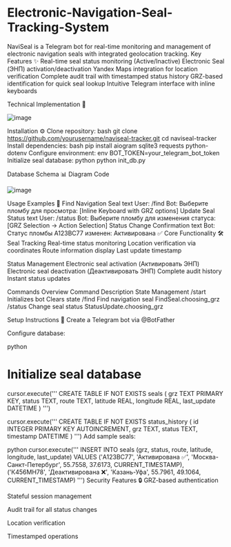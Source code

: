 # Electronic-Navigation-Seal-Tracking-System
NaviSeal is a Telegram bot for real-time monitoring and management of electronic navigation seals with integrated geolocation tracking.
Key Features ✨
Real-time seal status monitoring (Active/Inactive)
Electronic Seal (ЭНП) activation/deactivation
Yandex Maps integration for location verification
Complete audit trail with timestamped status history
GRZ-based identification for quick seal lookup
Intuitive Telegram interface with inline keyboards

Technical Implementation 🧠

![image](https://github.com/user-attachments/assets/d9a5e6df-31f3-4a6e-a9f9-ac428f55de42)



Installation ⚙️
Clone repository:
bash
git clone https://github.com/yourusername/naviseal-tracker.git
cd naviseal-tracker
Install dependencies:
bash
pip install aiogram sqlite3 requests python-dotenv
Configure environment:
env
BOT_TOKEN=your_telegram_bot_token
Initialize seal database:
python
python init_db.py

Database Schema 📊
Diagram
Code

![image](https://github.com/user-attachments/assets/69ed0fc7-b6db-4714-8136-96ad1f5eb458)


Usage Examples 💬
Find Navigation Seal
text
User: /find
Bot: Выберите пломбу для просмотра:
[Inline Keyboard with GRZ options]
Update Seal Status
text
User: /status
Bot: Выберите пломбу для изменения статуса:
[GRZ Selection → Action Selection]
Status Change Confirmation
text
Bot: Статус пломбы А123ВС77 изменен: Активирована ✅
Core Functionality 🛠️
Seal Tracking
Real-time status monitoring
Location verification via coordinates
Route information display
Last update timestamp

Status Management
Electronic seal activation (Активировать ЭНП)
Electronic seal deactivation (Деактивировать ЭНП)
Complete audit history
Instant status updates


Commands Overview
Command	Description	State Management
/start	Initializes bot	Clears state
/find	Find navigation seal	FindSeal.choosing_grz
/status	Change seal status	StatusUpdate.choosing_grz


Setup Instructions 🚀
Create a Telegram bot via @BotFather

Configure database:

python
# Initialize seal database
cursor.execute('''
CREATE TABLE IF NOT EXISTS seals (
    grz TEXT PRIMARY KEY,
    status TEXT,
    route TEXT,
    latitude REAL,
    longitude REAL,
    last_update DATETIME
)
''')

cursor.execute('''
CREATE TABLE IF NOT EXISTS status_history (
    id INTEGER PRIMARY KEY AUTOINCREMENT,
    grz TEXT,
    status TEXT,
    timestamp DATETIME
)
''')
Add sample seals:

python
cursor.execute('''
INSERT INTO seals (grz, status, route, latitude, longitude, last_update)
VALUES 
    ('А123ВС77', 'Активирована ✅', 'Москва-Санкт-Петербург', 55.7558, 37.6173, CURRENT_TIMESTAMP),
    ('К456МН78', 'Деактивирована ❌', 'Казань-Уфа', 55.7961, 49.1064, CURRENT_TIMESTAMP)
''')
Security Features 🔒
GRZ-based authentication

Stateful session management

Audit trail for all status changes

Location verification

Timestamped operations
